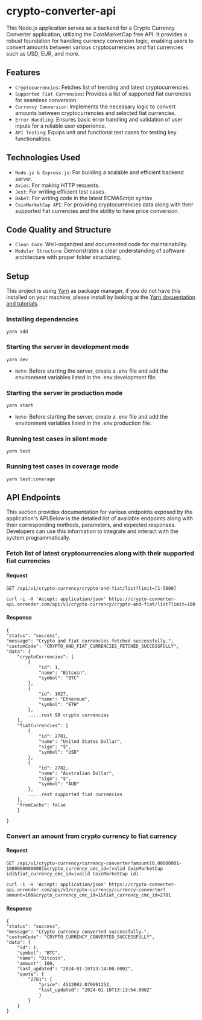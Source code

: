 # crypto-converter-api

This Node.js application serves as a backend for a Crypto Currency Converter application, utilizing the CoinMarketCap free API. It provides a robust foundation for handling currency conversion logic, enabling users to convert amounts between various cryptocurrencies and fiat currencies such as USD, EUR, and more.

## Features

- `Cryptocurrencies`: Fetches list of trending and latest cryptocurrencies.
- `Supported Fiat Currencies`: Provides a list of supported fiat currencies for seamless conversion.
- `Currency Conversion`: Implements the necessary logic to convert amounts between cryptocurrencies and selected fiat currencies.
- `Error Handling`: Ensures basic error handling and validation of user inputs for a reliable user experience.
- `API Testing`: Equips unit and functional test cases for testing key functionalities.

## Technologies Used

- `Node.js & Express.js`: For building a scalable and efficient backend server.
- `Axios`: For making HTTP requests.
- `Jest`: For writing efficient test cases.
- `Babel`: For writing code in the latest ECMAScript syntax
- `CoinMarketCap API`: For providing cryptocurrencies data along with their supported fiat currencies and the ability to have price conversion.

## Code Quality and Structure

- `Clean Code`: Well-organized and documented code for maintainability.
- `Modular Structure`: Demonstrates a clear understanding of software architecture with proper folder structuring.

## Setup

This project is using [Yarn](https://yarnpkg.com/en/docs/install) as package manager, if you do not have this installed on your machine, please install by looking at the [Yarn docuentation and tutorials](https://classic.yarnpkg.com/en/docs).

### Installing dependencies

    yarn add

### Starting the server in development mode

    yarn dev

- `Note`: Before starting the server, create a .env file and add the environment variables listed in the .env.development file.

### Starting the server in production mode

    yarn start

- `Note`: Before starting the server, create a .env file and add the environment variables listed in the .env.production file.

### Running test cases in silent mode

    yarn test

### Running test cases in coverage mode

    yarn test:coverage

## API Endpoints

This section provides documentation for various endpoints exposed by the application's API.Below is the detailed list of available endpoints along with their corresponding methods, parameters, and expected responses. Developers can use this information to integrate and interact with the system programmatically.

### Fetch list of latest cryptocurrencies along with their supported fiat currencies

#### Request

`GET /api/v1/crypto-currency/crypto-and-fiat/list?limit=[1-5000]`

    curl -i -H 'Accept: application/json' https://crypto-converter-api.onrender.com/api/v1/crypto-currency/crypto-and-fiat/list?limit=100

#### Response

    {
    "status": "success",
    "message": "Crypto and fiat currencies fetched successfully.",
    "customCode": "CRYPTO_AND_FIAT_CURRENCIES_FETCHED_SUCCESSFULLY",
    "data": {
        "cryptoCurrencies": [
            {
                "id": 1,
                "name": "Bitcoin",
                "symbol": "BTC"
            },
            {
                "id": 1027,
                "name": "Ethereum",
                "symbol": "ETH"
            },
            .....rest 98 crypto currencies
        ],
        "fiatCurrencies": [
            {
                "id": 2781,
                "name": "United States Dollar",
                "sign": "$",
                "symbol": "USD"
            },
            {
                "id": 2782,
                "name": "Australian Dollar",
                "sign": "$",
                "symbol": "AUD"
            },
            .....rest supported fiat currencies
        ],
        "fromCache": false
        }

    }

### Convert an amount from crypto currency to fiat currency

#### Request

`GET /api/v1/crypto-currency/currency-converter?amount[0.00000001-1000000000000]&crypto_currency_cmc_id=[valid CoinMarketCap id]&fiat_currency_cmc_id=[valid CoinMarketCap id]`

    curl -i -H 'Accept: application/json' https://crypto-converter-api.onrender.com/api/v1/crypto-currency/currency-converter?amount=100&crypto_currency_cmc_id=1&fiat_currency_cmc_id=2781

#### Response

    {
    "status": "success",
    "message": "Crypto currency converted successfully.",
    "customCode": "CRYPTO_CURRENCY_CONVERTED_SUCCESSFULLY",
    "data": {
        "id": 1,
        "symbol": "BTC",
        "name": "Bitcoin",
        "amount": 100,
        "last_updated": "2024-01-10T13:14:00.000Z",
        "quote": {
            "2781": {
                "price": 4512082.070691252,
                "last_updated": "2024-01-10T13:13:54.000Z"
                }
            }
        }
    }
